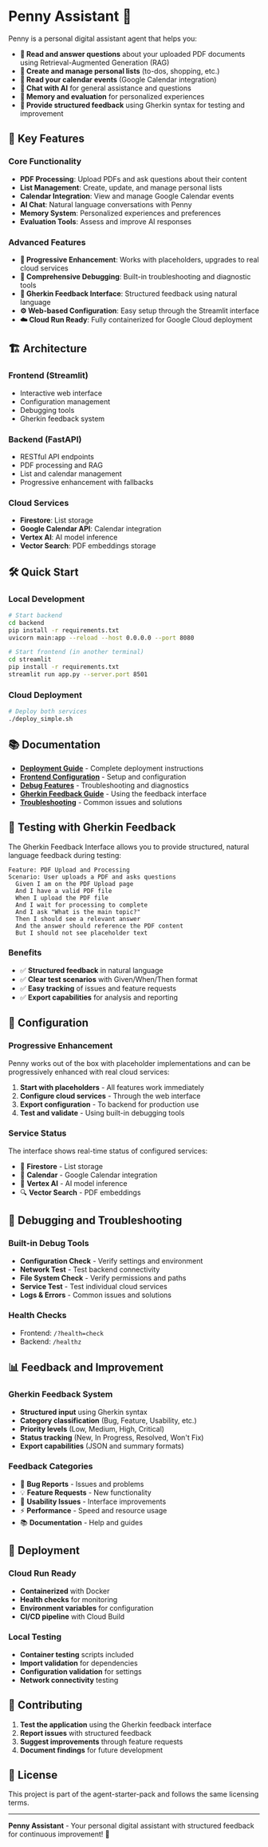 # Penny Assistant 🤖

Penny is a personal digital assistant agent that helps you:
- **📄 Read and answer questions** about your uploaded PDF documents using Retrieval-Augmented Generation (RAG)
- **📝 Create and manage personal lists** (to-dos, shopping, etc.)
- **📅 Read your calendar events** (Google Calendar integration)
- **💬 Chat with AI** for general assistance and questions
- **🧠 Memory and evaluation** for personalized experiences
- **📝 Provide structured feedback** using Gherkin syntax for testing and improvement

## 🚀 Key Features

### **Core Functionality**
- **PDF Processing**: Upload PDFs and ask questions about their content
- **List Management**: Create, update, and manage personal lists
- **Calendar Integration**: View and manage Google Calendar events
- **AI Chat**: Natural language conversations with Penny
- **Memory System**: Personalized experiences and preferences
- **Evaluation Tools**: Assess and improve AI responses

### **Advanced Features**
- **🔧 Progressive Enhancement**: Works with placeholders, upgrades to real cloud services
- **🐛 Comprehensive Debugging**: Built-in troubleshooting and diagnostic tools
- **📝 Gherkin Feedback Interface**: Structured feedback using natural language
- **⚙️ Web-based Configuration**: Easy setup through the Streamlit interface
- **☁️ Cloud Run Ready**: Fully containerized for Google Cloud deployment

## 🏗️ Architecture

### **Frontend (Streamlit)**
- Interactive web interface
- Configuration management
- Debugging tools
- Gherkin feedback system

### **Backend (FastAPI)**
- RESTful API endpoints
- PDF processing and RAG
- List and calendar management
- Progressive enhancement with fallbacks

### **Cloud Services**
- **Firestore**: List storage
- **Google Calendar API**: Calendar integration
- **Vertex AI**: AI model inference
- **Vector Search**: PDF embeddings storage

## 🛠️ Quick Start

### **Local Development**
```bash
# Start backend
cd backend
pip install -r requirements.txt
uvicorn main:app --reload --host 0.0.0.0 --port 8080

# Start frontend (in another terminal)
cd streamlit
pip install -r requirements.txt
streamlit run app.py --server.port 8501
```

### **Cloud Deployment**
```bash
# Deploy both services
./deploy_simple.sh
```

## 📚 Documentation

- **[Deployment Guide](DEPLOYMENT_READY.md)** - Complete deployment instructions
- **[Frontend Configuration](FRONTEND_CONFIGURATION.md)** - Setup and configuration
- **[Debug Features](DEBUG_FEATURES.md)** - Troubleshooting and diagnostics
- **[Gherkin Feedback Guide](GHERKIN_FEEDBACK_GUIDE.md)** - Using the feedback interface
- **[Troubleshooting](TROUBLESHOOTING.md)** - Common issues and solutions

## 🎯 Testing with Gherkin Feedback

The Gherkin Feedback Interface allows you to provide structured, natural language feedback during testing:

```gherkin
Feature: PDF Upload and Processing
Scenario: User uploads a PDF and asks questions
  Given I am on the PDF Upload page
  And I have a valid PDF file
  When I upload the PDF file
  And I wait for processing to complete
  And I ask "What is the main topic?"
  Then I should see a relevant answer
  And the answer should reference the PDF content
  But I should not see placeholder text
```

### **Benefits**
- ✅ **Structured feedback** in natural language
- ✅ **Clear test scenarios** with Given/When/Then format
- ✅ **Easy tracking** of issues and feature requests
- ✅ **Export capabilities** for analysis and reporting

## 🔧 Configuration

### **Progressive Enhancement**
Penny works out of the box with placeholder implementations and can be progressively enhanced with real cloud services:

1. **Start with placeholders** - All features work immediately
2. **Configure cloud services** - Through the web interface
3. **Export configuration** - To backend for production use
4. **Test and validate** - Using built-in debugging tools

### **Service Status**
The interface shows real-time status of configured services:
- 📝 **Firestore** - List storage
- 📅 **Calendar** - Google Calendar integration
- 🤖 **Vertex AI** - AI model inference
- 🔍 **Vector Search** - PDF embeddings

## 🐛 Debugging and Troubleshooting

### **Built-in Debug Tools**
- **Configuration Check** - Verify settings and environment
- **Network Test** - Test backend connectivity
- **File System Check** - Verify permissions and paths
- **Service Test** - Test individual cloud services
- **Logs & Errors** - Common issues and solutions

### **Health Checks**
- Frontend: `/?health=check`
- Backend: `/healthz`

## 📊 Feedback and Improvement

### **Gherkin Feedback System**
- **Structured input** using Gherkin syntax
- **Category classification** (Bug, Feature, Usability, etc.)
- **Priority levels** (Low, Medium, High, Critical)
- **Status tracking** (New, In Progress, Resolved, Won't Fix)
- **Export capabilities** (JSON and summary formats)

### **Feedback Categories**
- 🐛 **Bug Reports** - Issues and problems
- 💡 **Feature Requests** - New functionality
- 🎨 **Usability Issues** - Interface improvements
- ⚡ **Performance** - Speed and resource usage
- 📚 **Documentation** - Help and guides

## 🚀 Deployment

### **Cloud Run Ready**
- **Containerized** with Docker
- **Health checks** for monitoring
- **Environment variables** for configuration
- **CI/CD pipeline** with Cloud Build

### **Local Testing**
- **Container testing** scripts included
- **Import validation** for dependencies
- **Configuration validation** for settings
- **Network connectivity** testing

## 🤝 Contributing

1. **Test the application** using the Gherkin feedback interface
2. **Report issues** with structured feedback
3. **Suggest improvements** through feature requests
4. **Document findings** for future development

## 📄 License

This project is part of the agent-starter-pack and follows the same licensing terms.

---

**Penny Assistant** - Your personal digital assistant with structured feedback for continuous improvement! 🎯 